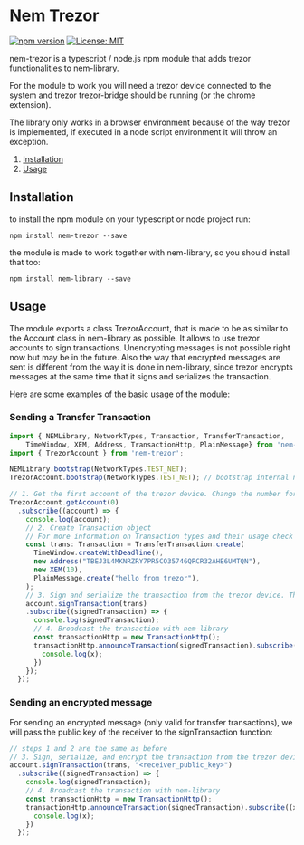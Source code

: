 # Nem Trezor

[![npm version](https://badge.fury.io/js/nem-trezor.svg)](https://badge.fury.io/js/nem-trezor)
[![License: MIT](https://img.shields.io/badge/License-MIT-yellow.svg)](https://opensource.org/licenses/MIT)

nem-trezor is a typescript / node.js npm module that adds trezor functionalities to nem-library.

For the module to work you will need a trezor device connected to the system and trezor trezor-bridge should be running (or the chrome extension).

The library only works in a browser environment because of the way trezor is implemented, if executed in a node script environment it will throw an exception.

1. [Installation](#installation)
2. [Usage](#examples)

## Installation <a name="installation"></a>

to install the npm module on your typescript or node project run:

`npm install nem-trezor --save`

the module is made to work together with nem-library, so you should install that too:

`npm install nem-library --save`

## Usage <a name="examples"></a>

The module exports a class TrezorAccount, that is made to be as similar to the Account class in nem-library as possible. It allows to use trezor accounts to sign transactions. Unencrypting messages is not possible right now but may be in the future. Also the way that encrypted messages are sent is different from the way it is done in nem-library, since trezor encrypts messages at the same time that it signs and serializes the transaction.

Here are some examples of the basic usage of the module:

### Sending a Transfer Transaction

```typescript
import { NEMLibrary, NetworkTypes, Transaction, TransferTransaction,
    TimeWindow, XEM, Address, TransactionHttp, PlainMessage} from 'nem-library';
import { TrezorAccount } from 'nem-trezor';

NEMLibrary.bootstrap(NetworkTypes.TEST_NET);
TrezorAccount.bootstrap(NetworkTypes.TEST_NET); // bootstrap internal nem-library for nem-trezor

// 1. Get the first account of the trezor device. Change the number for different accounts. This will prompt a confirmation on the device.
TrezorAccount.getAccount(0)
  .subscribe((account) => {
    console.log(account);
    // 2. Create Transaction object
    // For more information on Transaction types and their usage check out the nem-library documentation
    const trans: Transaction = TransferTransaction.create(
      TimeWindow.createWithDeadline(),
      new Address("TBEJ3L4MKNRZRY7PR5CO35746QRCR32AHE6UMTQN"),
      new XEM(10),
      PlainMessage.create("hello from trezor"),
    );
    // 3. Sign and serialize the transaction from the trezor device. This will prompt for confirmation on the device.
    account.signTransaction(trans)
    .subscribe((signedTransaction) => {
      console.log(signedTransaction);
      // 4. Broadcast the transaction with nem-library
      const transactionHttp = new TransactionHttp();
      transactionHttp.announceTransaction(signedTransaction).subscribe((x) => {
        console.log(x);
      })
    });
  });
```

### Sending an encrypted message

For sending an encrypted message (only valid for transfer transactions), we will pass the public key of the receiver to the signTransaction function:

```typescript
// steps 1 and 2 are the same as before
// 3. Sign, serialize, and encrypt the transaction from the trezor device. This will prompt for confirmation on the device.
account.signTransaction(trans, "<receiver_public_key>")
  .subscribe((signedTransaction) => {
    console.log(signedTransaction);
    // 4. Broadcast the transaction with nem-library
    const transactionHttp = new TransactionHttp();
    transactionHttp.announceTransaction(signedTransaction).subscribe((x) => {
      console.log(x);
    })
  });
```
